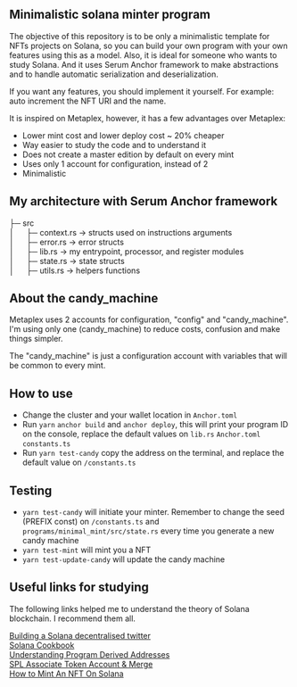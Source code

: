 ## Minimalistic solana minter program

The objective of this repository is to be only a minimalistic template for NFTs projects on Solana, so you can build your own program with your own features using this as a model. Also, it is ideal for someone who wants to study Solana. And it uses Serum Anchor framework to make abstractions and to handle automatic serialization and deserialization.

If you want any features, you should implement it yourself. For example: auto increment the NFT URI and the name.

It is inspired on Metaplex, however, it has a few advantages over Metaplex:

- Lower mint cost and lower deploy cost ~ 20% cheaper
- Way easier to study the code and to understand it
- Does not create a master edition by default on every mint
- Uses only 1 account for configuration, instead of 2
- Minimalistic

## My architecture with Serum Anchor framework

├─ src <br />
│ &emsp; ├─ context.rs -> structs used on instructions arguments <br />
│ &emsp; ├─ error.rs -> error structs <br />
│ &emsp; ├─ lib.rs -> my entrypoint, processor, and register modules <br />
│ &emsp; ├─ state.rs -> state structs <br />
│ &emsp; ├─ utils.rs -> helpers functions <br />

## About the candy_machine

Metaplex uses 2 accounts for configuration, "config" and "candy_machine". I'm using only one (candy_machine) to reduce costs, confusion and make things simpler.

The "candy_machine" is just a configuration account with variables that will be common to every mint.

## How to use

- Change the cluster and your wallet location in `Anchor.toml`
- Run `yarn` `anchor build` and `anchor deploy`, this will print your program ID on the console, replace the default values on `lib.rs` `Anchor.toml` `constants.ts`
- Run `yarn test-candy` copy the address on the terminal, and replace the default value on `/constants.ts`

## Testing

- `yarn test-candy` will initiate your minter. Remember to change the seed (PREFIX const) on `/constants.ts` and `programs/minimal_mint/src/state.rs` every time you generate a new candy machine
- `yarn test-mint` will mint you a NFT
- `yarn test-update-candy` will update the candy machine

## Useful links for studying

The following links helped me to understand the theory of Solana blockchain. I recommend them all.

[Building a Solana decentralised twitter](https://lorisleiva.com/create-a-solana-dapp-from-scratch/what-are-we-building) <br />
[Solana Cookbook](https://solanacookbook.com/core-concepts/accounts.html#facts) <br />
[Understanding Program Derived Addresses](https://www.brianfriel.xyz/understanding-program-derived-addresses/) <br />
[SPL Associate Token Account & Merge](https://solongwallet.medium.com/spl-associate-token-account-merge-b134b8e01dc0) <br />
[How to Mint An NFT On Solana](https://www.quicknode.com/guides/web3-sdks/how-to-mint-an-nft-on-solana)
